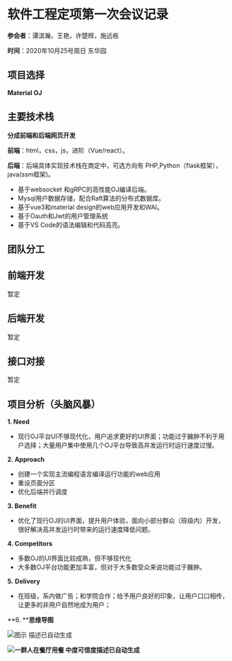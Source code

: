 # 软件工程定项第一次会议记录

**参会者**：谭滨瀚，王艳，许楚辉，施远栋

**时间**：2020年10月25号周日 东华园

## **项目选择**

__Material OJ__

## **主要技术栈**

**分成前端和后端网页开发**

**前端**：html，css，js，进阶（Vue/react）。

**后端**：后端具体实现技术栈在商定中，可选方向有 PHP,Python（flask框架），java(ssm框架)。

- 基于websocket 和gRPC的高性能OJ编译后端。
- Mysql用户数据存储，配合Raft算法的分布式数据库。
- 基于vue3和material design的web应用开发和WAI。
- 基于Oauth和Jwt的用户管理系统
- 基于VS Code的语法编辑和代码高亮。

## **团队分工**

## **前端开发**

暂定

## **后端开发**

暂定

## **接口对接**

暂定

## **项目分析（头脑风暴）**

**1. Need**

- 现行OJ平台UI不够现代化，用户追求更好的UI界面；功能过于臃肿不利于用户选择；大量用户集中使用几个OJ平台导致高并发运行时运行速度过慢。

**2. Approach**

- 创建一个实现主流编程语言编译运行功能的web应用
- 重设页面分区
- 优化后端并行调度

**3. Benefit**

- 优化了现行OJ的UI界面，提升用户体验，面向小部分群众（班级内）开发，很好解决高并发运行时带来的运行速度降低问题。

**4. Competitors**

- 多数OJ的UI界面比较成熟，但不够现代化
- 大多数OJ平台功能更加丰富，但对于大多数受众来说功能过于臃肿。

**5.** **Delivery**

- 在班级，系内做广告；和学院合作；给予用户良好的印象，让用户口口相传，让更多的非用户自然地成为用户；

**6. **__思维导图__

 

![图示  描述已自动生成](https://i.loli.net/2021/11/08/NsvlxrPyX5zBFeZ.jpg)

**![一群人在餐厅用餐  中度可信度描述已自动生成](https://i.loli.net/2021/11/08/qVz38uwkEHlIcpQ.jpg)**